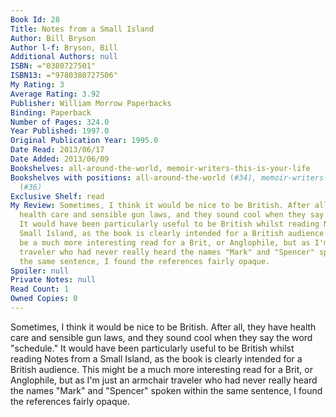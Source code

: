 ```yaml
---
Book Id: 28
Title: Notes from a Small Island
Author: Bill Bryson
Author l-f: Bryson, Bill
Additional Authors: null
ISBN: ="0380727501"
ISBN13: ="9780380727506"
My Rating: 3
Average Rating: 3.92
Publisher: William Morrow Paperbacks
Binding: Paperback
Number of Pages: 324.0
Year Published: 1997.0
Original Publication Year: 1995.0
Date Read: 2013/06/17
Date Added: 2013/06/09
Bookshelves: all-around-the-world, memoir-writers-this-is-your-life
Bookshelves with positions: all-around-the-world (#34), memoir-writers-this-is-your-life
  (#36)
Exclusive Shelf: read
My Review: Sometimes, I think it would be nice to be British. After all, they have
  health care and sensible gun laws, and they sound cool when they say the word "schedule."
  It would have been particularly useful to be British whilst reading Notes from a
  Small Island, as the book is clearly intended for a British audience. This might
  be a much more interesting read for a Brit, or Anglophile, but as I'm just an armchair
  traveler who had never really heard the names "Mark" and "Spencer" spoken within
  the same sentence, I found the references fairly opaque.
Spoiler: null
Private Notes: null
Read Count: 1
Owned Copies: 0
---
```


Sometimes, I think it would be nice to be British. After all, they have health care and sensible gun laws, and they sound cool when they say the word "schedule." It would have been particularly useful to be British whilst reading Notes from a Small Island, as the book is clearly intended for a British audience. This might be a much more interesting read for a Brit, or Anglophile, but as I'm just an armchair traveler who had never really heard the names "Mark" and "Spencer" spoken within the same sentence, I found the references fairly opaque.